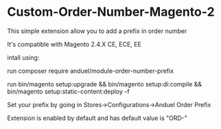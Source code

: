# Custom-Order-Number-Magento-2
<p>This simple extension allow you to add a prefix in order number</p>
<p>It's compatible with Magento 2.4.X CE, ECE, EE </p>
<p>intall using: </p> 
<p>run composer require anduel/module-order-number-prefix</p>
<p>run bin/magento setup:upgrade && bin/magento setup:di:compile && bin/magento setup:static-content:deploy -f</p>
<p>Set your prefix by going in Stores->Configurations->Anduel Order Prefix
<p>Extension is enabled by default and has default value is "ORD-"
